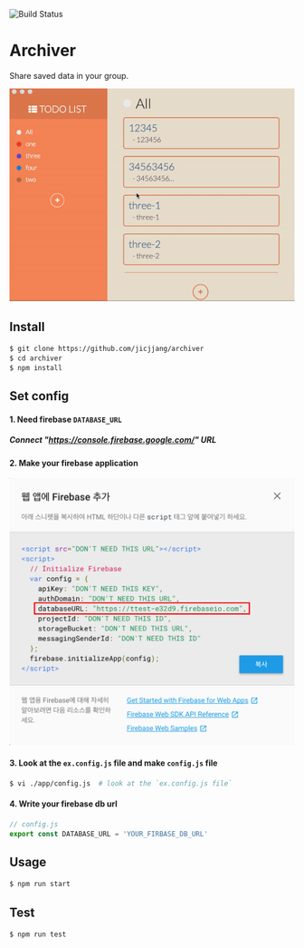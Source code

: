 ![Build Status](https://travis-ci.org/jicjjang/archiver.svg?branch=master)

# Archiver
Share saved data in your group.

[![Archiver Demo](./static/readme/readme_image.gif)](https://youtu.be/nzAhe7PffbQ)

## Install
~~~bash
$ git clone https://github.com/jicjjang/archiver
$ cd archiver
$ npm install
~~~

## Set config

#### 1. Need firebase `DATABASE_URL`
##### Connect "https://console.firebase.google.com/" URL

#### 2. Make your firebase application
![firebase config](./static/readme/firebase.png)

#### 3. Look at the `ex.config.js` file and make `config.js` file
~~~bash
$ vi ./app/config.js  # look at the `ex.config.js file`
~~~

#### 4. Write your firebase db url
~~~javascript
// config.js
export const DATABASE_URL = 'YOUR_FIRBASE_DB_URL'
~~~

## Usage
~~~bash
$ npm run start
~~~

## Test
~~~bash
$ npm run test
~~~
